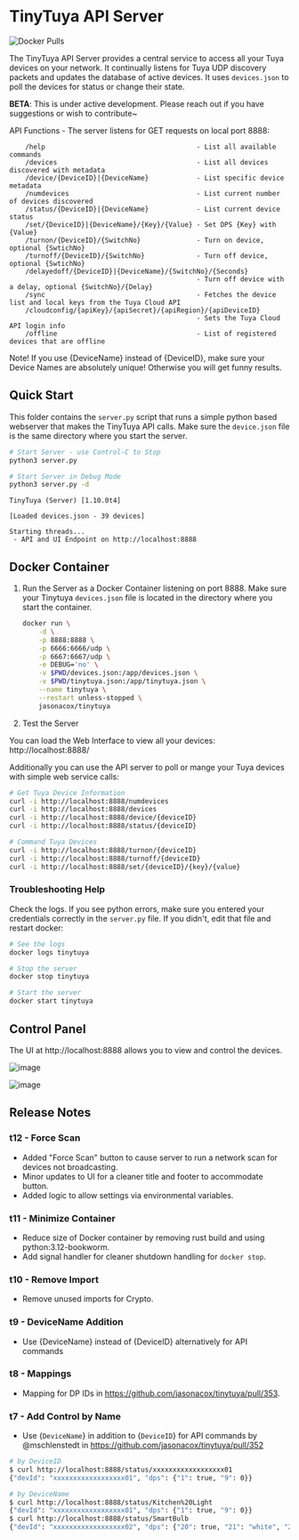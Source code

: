 # TinyTuya API Server

![Docker Pulls](https://img.shields.io/docker/pulls/jasonacox/tinytuya)

The TinyTuya API Server provides a central service to access all your Tuya devices on your network.  It continually listens for Tuya UDP discovery packets and updates the database of active devices. It uses `devices.json` to poll the devices for status or change their state.

**BETA**: This is under active development. Please reach out if you have suggestions or wish to contribute~

API Functions - The server listens for GET requests on local port 8888:

```
    /help                                      - List all available commands
    /devices                                   - List all devices discovered with metadata   
    /device/{DeviceID}|{DeviceName}            - List specific device metadata
    /numdevices                                - List current number of devices discovered
    /status/{DeviceID}|{DeviceName}            - List current device status
    /set/{DeviceID}|{DeviceName}/{Key}/{Value} - Set DPS {Key} with {Value} 
    /turnon/{DeviceID}/{SwitchNo}              - Turn on device, optional {SwtichNo}
    /turnoff/{DeviceID}/{SwitchNo}             - Turn off device, optional {SwtichNo}
    /delayedoff/{DeviceID}|{DeviceName}/{SwitchNo}/{Seconds} 
                                               - Turn off device with a delay, optional {SwitchNo}/{Delay}
    /sync                                      - Fetches the device list and local keys from the Tuya Cloud API
    /cloudconfig/{apiKey}/{apiSecret}/{apiRegion}/{apiDeviceID}   
                                               - Sets the Tuya Cloud API login info
    /offline                                   - List of registered devices that are offline
```

Note! If you use {DeviceName} instead of {DeviceID}, make sure your Device Names are absolutely unique! Otherwise you will get funny results.

## Quick Start

This folder contains the `server.py` script that runs a simple python based webserver that makes the TinyTuya API calls.  Make sure the `device.json` file is the same directory where you start the server.

```bash
# Start Server - use Control-C to Stop
python3 server.py

# Start Server in Debug Mode
python3 server.py -d
```

```
TinyTuya (Server) [1.10.0t4]

[Loaded devices.json - 39 devices]

Starting threads...
 - API and UI Endpoint on http://localhost:8888
```

## Docker Container

1. Run the Server as a Docker Container listening on port 8888. Make sure your Tinytuya `devices.json` file is located in the directory where you start the container.

    ```bash
    docker run \
        -d \
        -p 8888:8888 \
        -p 6666:6666/udp \
        -p 6667:6667/udp \
        -e DEBUG='no' \
        -v $PWD/devices.json:/app/devices.json \
        -v $PWD/tinytuya.json:/app/tinytuya.json \
        --name tinytuya \
        --restart unless-stopped \
        jasonacox/tinytuya
    ```

2. Test the Server

You can load the Web Interface to view all your devices: http://localhost:8888/

Additionally you can use the API server to poll or mange your Tuya devices with simple web service calls:

```bash
# Get Tuya Device Information
curl -i http://localhost:8888/numdevices
curl -i http://localhost:8888/devices
curl -i http://localhost:8888/device/{deviceID}
curl -i http://localhost:8888/status/{deviceID}

# Command Tuya Devices
curl -i http://localhost:8888/turnon/{deviceID}
curl -i http://localhost:8888/turnoff/{deviceID}
curl -i http://localhost:8888/set/{deviceID}/{key}/{value}
```

### Troubleshooting Help

Check the logs. If you see python errors, make sure you entered your credentials correctly in the `server.py` file.  If you didn't, edit that file and restart docker:

```bash
# See the logs
docker logs tinytuya

# Stop the server
docker stop tinytuya

# Start the server
docker start tinytuya
```

## Control Panel

The UI at http://localhost:8888 allows you to view and control the devices.

![image](https://github.com/jasonacox/tinytuya/assets/836718/e00a1f9a-48e2-400c-afa1-7a81799efa89)

![image](https://user-images.githubusercontent.com/836718/227736057-e5392c13-554f-457e-9082-43c4d41a98ed.png)

## Release Notes

### t12 - Force Scan

* Added "Force Scan" button to cause server to run a network scan for devices not broadcasting.
* Minor updates to UI for a cleaner title and footer to accommodate button.
* Added logic to allow settings via environmental variables.

### t11 - Minimize Container

* Reduce size of Docker container by removing rust build and using python:3.12-bookworm.
* Add signal handler for cleaner shutdown handling for `docker stop`.

### t10 - Remove Import

* Remove unused imports for Crypto.

### t9 - DeviceName Addition

* Use {DeviceName} instead of {DeviceID} alternatively for API commands

### t8 - Mappings

* Mapping for DP IDs in https://github.com/jasonacox/tinytuya/pull/353.

### t7 - Add Control by Name

* Use {`DeviceName`} in addition to {`DeviceID`} for API commands by @mschlenstedt in https://github.com/jasonacox/tinytuya/pull/352

```bash
# by DeviceID
$ curl http://localhost:8888/status/xxxxxxxxxxxxxxxxxx01
{"devId": "xxxxxxxxxxxxxxxxxx01", "dps": {"1": true, "9": 0}}

# by DeviceName
$ curl http://localhost:8888/status/Kitchen%20Light
{"devId": "xxxxxxxxxxxxxxxxxx01", "dps": {"1": true, "9": 0}}
$ curl http://localhost:8888/status/SmartBulb                                
{"devId": "xxxxxxxxxxxxxxxxxx02", "dps": {"20": true, "21": "white", "22": 1000, "24": "000003e803e8", "25":"07464602000003e803e800000000464602007803e803e80000000046460200f003e803e800000000464602003d03e803e80000000046460200ae03e803e800000000464602011303e803e800000000", "26": 0}}
```

